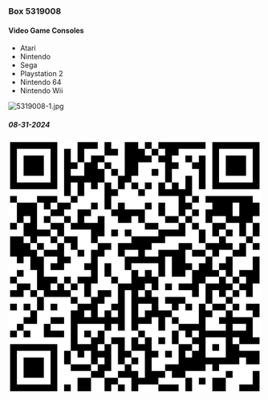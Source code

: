 ### Box 5319008
#### Video Game Consoles
- Atari
- Nintendo
- Sega
- Playstation 2
- Nintendo 64
- Nintendo Wii

![5319008-1.jpg](Photos/5319008-1.JPG)
##### 08-31-2024

![5319008.svg](Labels/5319008.svg)
